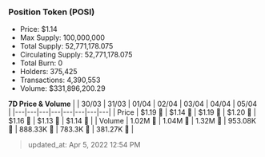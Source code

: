 
  ### Position Token (POSI)
  - Price: $1.14
  - Max Supply: 100,000,000
  - Total Supply: 52,771,178.075
  - Circulating Supply: 52,771,178.075
  - Total Burn: 0
  - Holders: 375,425
  - Transactions: 4,390,553
  - Volume: $331,896,200.29

  **7D Price & Volume**
  | | 30&#x2F;03 | 31&#x2F;03 | 01&#x2F;04 | 02&#x2F;04 | 03&#x2F;04 | 04&#x2F;04 | 05&#x2F;04 |
  |---|---|---|---|---|---|---|---|
  | Price | $1.19 🔻 | $1.14 🔻 | $1.19 🚀 | $1.20 🚀 | $1.16 🔻 | $1.13 🔻 | $1.14 🚀 |
  | Volume | 1.02M 🔻 | 1.04M 🚀 | 1.32M 🚀 | 953.08K 🔻 | 888.33K 🔻 | 783.3K 🔻 | 381.27K 🔻 |

  > updated_at: Apr 5, 2022 12:54 PM
